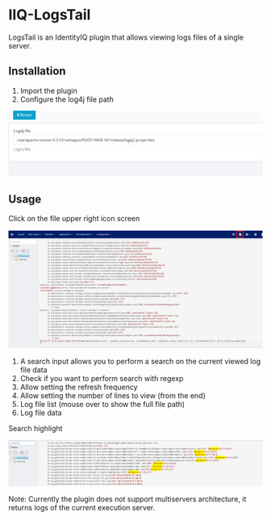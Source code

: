 # IIQ-LogsTail

LogsTail is an IdentityIQ plugin that allows viewing logs files of a single server.


## Installation

1. Import the plugin
2. Configure the log4j file path

![Log4j Configuration](Doc/Configuration.png)

## Usage

Click on the file upper right icon screen

![LogsTail](Doc/LogsTailPlugin.png)

  1. A search input allows you to perform a search on the current viewed log file data
  2. Check if you want to perform search with regexp
  3. Allow setting the refresh frequency
  4. Allow setting the number of lines to view (from the end)
  5. Log file list (mouse over to show the full file path)
  6. Log file data

Search highlight

![LogsTail search](Doc/search.png)

Note: 
Currently the plugin does not support multiservers architecture, it returns logs of the current execution server.
